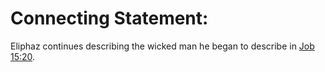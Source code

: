 # Connecting Statement:

Eliphaz continues describing the wicked man he began to describe in [Job 15:20](../15/20.md).